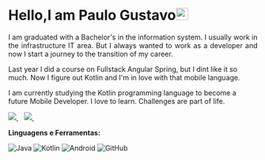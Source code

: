 

<h1 align = "justify"> Hello,I am Paulo Gustavo<img src="https://media.giphy.com/media/hvRJCLFzcasrR4ia7z/giphy.gif" width="25px"></h1>
<p align = "justify">
I am graduated with a Bachelor's in the information system. I usually work in the infrastructure IT area. But I always wanted to work as a developer and now I start a journey to the transition of my career.


Last year I did a course on Fullstack Angular  Spring, but I dint like it so much. Now I figure out Kotlin and I'm in love with that mobile language.

I am currently studying the Kotlin programming language to become a future Mobile Developer. I love to learn. Challenges are part of life.

</p>

 <a href="www.linkedin.com/in/paulo-gustavo-simplicio-de-araújo-72b20321">
    <img src="https://img.shields.io/badge/linkedin-%230077B5.svg?&style=for-the-badge&logo=linkedin&logoColor=white" />
  </a>&nbsp;&nbsp;

<a href="https://www.instagram.com/paulogustavosimplim/">
    <img src="https://img.shields.io/badge/instagram-%23E4405F.svg?&style=for-the-badge&logo=instagram&logoColor=white" />        
  </a>&nbsp;&nbsp;



**Linguagens e Ferramentas:**  

![Java](https://img.shields.io/badge/-Java-orange?style=flat-square&logo=java)
![Kotlin](https://img.shields.io/badge/-Kotlin-yellow?style=flat-square&logo=kotlin)
![Android](https://img.shields.io/badge/-Android-green?style=flat-square&logo=android)
![GitHub](https://img.shields.io/badge/-GitHub-181717?style=flat-square&logo=github)


